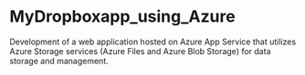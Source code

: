 # MyDropboxapp_using_Azure
Development of a web application hosted on Azure App Service that utilizes Azure Storage services (Azure Files and Azure Blob Storage) for data storage and management.
